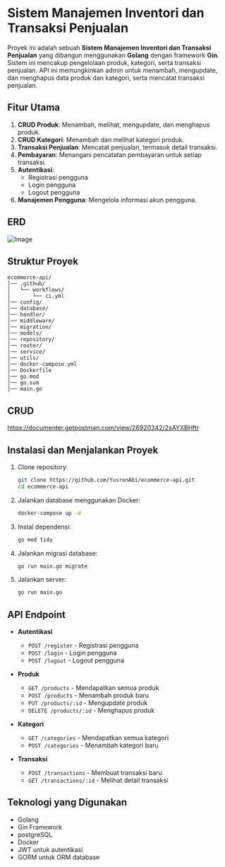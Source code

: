 # Sistem Manajemen Inventori dan Transaksi Penjualan

Proyek ini adalah sebuah **Sistem Manajemen Inventori dan Transaksi Penjualan** yang dibangun menggunakan **Golang** dengan framework **Gin**. Sistem ini mencakup pengelolaan produk, kategori, serta transaksi penjualan. API ini memungkinkan admin untuk menambah, mengupdate, dan menghapus data produk dan kategori, serta mencatat transaksi penjualan.


## Fitur Utama

1. **CRUD Produk**: Menambah, melihat, mengupdate, dan menghapus produk.
2. **CRUD Kategori**: Menambah dan melihat kategori produk.
3. **Transaksi Penjualan**: Mencatat penjualan, termasuk detail transaksi.
4. **Pembayaran**: Menangani pencatatan pembayaran untuk setiap transaksi.
5. **Autentikasi**:
   - Registrasi pengguna
   - Login pengguna
   - Logout pengguna
6. **Manajemen Pengguna**: Mengelola informasi akun pengguna.

## ERD 
![Image](https://github.com/user-attachments/assets/29aea898-0fe5-46b0-af00-fee02a9e5513)

## Struktur Proyek

```
ecommerce-api/
│── .github/
│   └── workflows/
│       └── ci.yml
│── config/
│── database/
│── handler/
│── middleware/
│── migration/
│── models/
│── repository/
│── router/
│── service/
│── utils/
│── docker-compose.yml
│── Dockerfile
│── go.mod
│── go.sum
│── main.go
```


## CRUD
https://documenter.getpostman.com/view/26920342/2sAYXBHftr


## Instalasi dan Menjalankan Proyek

1. Clone repository:
   ```sh
   git clone https://github.com/YusronAbi/ecommerce-api.git
   cd ecommerce-api
   ```
2. Jalankan database menggunakan Docker:
   ```sh
   docker-compose up -d
   ```
3. Instal dependensi:
   ```sh
   go mod tidy
   ```
4. Jalankan migrasi database:
   ```sh
   go run main.go migrate
   ```
5. Jalankan server:
   ```sh
   go run main.go
   ```

## API Endpoint

- **Autentikasi**
  - `POST /register` - Registrasi pengguna
  - `POST /login` - Login pengguna
  - `POST /logout` - Logout pengguna

- **Produk**
  - `GET /products` - Mendapatkan semua produk
  - `POST /products` - Menambah produk baru
  - `PUT /products/:id` - Mengupdate produk
  - `DELETE /products/:id` - Menghapus produk

- **Kategori**
  - `GET /categories` - Mendapatkan semua kategori
  - `POST /categories` - Menambah kategori baru

- **Transaksi**
  - `POST /transactions` - Membuat transaksi baru
  - `GET /transactions/:id` - Melihat detail transaksi

## Teknologi yang Digunakan

- Golang
- Gin Framework
- postgreSQL
- Docker
- JWT untuk autentikasi
- GORM untuk ORM database

